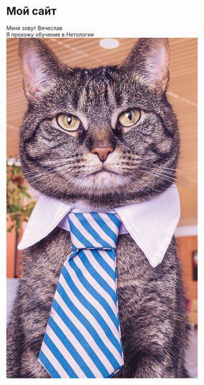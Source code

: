 # Мой сайт
Меня зовут Вячеслав  
Я прохожу обучение в Нетологии  
![Фото кота](1654450897_1-adonius-club-p-kotik-v-galstuke-krasivo-foto-1.jpg)
